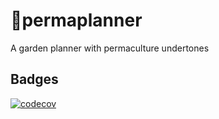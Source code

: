 # permaplanner

A garden planner with permaculture undertones

## Badges

[![codecov](https://codecov.io/gh/begedin/permaplanner/graph/badge.svg?token=EG2DRHVP86)](https://codecov.io/gh/begedin/permaplanner)

